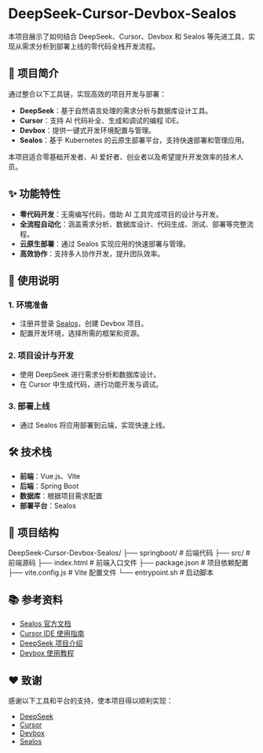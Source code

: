 # DeepSeek-Cursor-Devbox-Sealos

本项目展示了如何结合 DeepSeek、Cursor、Devbox 和 Sealos 等先进工具，实现从需求分析到部署上线的零代码全栈开发流程。

## 🧩 项目简介

通过整合以下工具链，实现高效的项目开发与部署：

- **DeepSeek**：基于自然语言处理的需求分析与数据库设计工具。
- **Cursor**：支持 AI 代码补全、生成和调试的编程 IDE。
- **Devbox**：提供一键式开发环境配置与管理。
- **Sealos**：基于 Kubernetes 的云原生部署平台，支持快速部署和管理应用。

本项目适合零基础开发者、AI 爱好者、创业者以及希望提升开发效率的技术人员。

## ✨ 功能特性

- **零代码开发**：无需编写代码，借助 AI 工具完成项目的设计与开发。
- **全流程自动化**：涵盖需求分析、数据库设计、代码生成、测试、部署等完整流程。
- **云原生部署**：通过 Sealos 实现应用的快速部署与管理。
- **高效协作**：支持多人协作开发，提升团队效率。

## 🚀 使用说明

### 1. 环境准备

- 注册并登录 [Sealos](https://sealos.io/)，创建 Devbox 项目。
- 配置开发环境，选择所需的框架和资源。

### 2. 项目设计与开发

- 使用 DeepSeek 进行需求分析和数据库设计。
- 在 Cursor 中生成代码，进行功能开发与调试。

### 3. 部署上线

- 通过 Sealos 将应用部署到云端，实现快速上线。

## 🛠 技术栈

- **前端**：Vue.js、Vite
- **后端**：Spring Boot
- **数据库**：根据项目需求配置
- **部署平台**：Sealos

## 📁 项目结构

DeepSeek-Cursor-Devbox-Sealos/
├── springboot/ # 后端代码
├── src/ # 前端源码
├── index.html # 前端入口文件
├── package.json # 项目依赖配置
├── vite.config.js # Vite 配置文件
└── entrypoint.sh # 启动脚本


## 📚 参考资料

- [Sealos 官方文档](https://sealos.io/docs/quick-start)
- [Cursor IDE 使用指南](https://cursor.so/)
- [DeepSeek 项目介绍](https://github.com/deepseek-ai/awesome-deepseek-integration)
- [Devbox 使用教程](https://sealos.io/docs/quick-start)

## ❤️ 致谢

感谢以下工具和平台的支持，使本项目得以顺利实现：

- [DeepSeek](https://github.com/deepseek-ai/awesome-deepseek-integration)
- [Cursor](https://cursor.so/)
- [Devbox](https://sealos.io/docs/quick-start)
- [Sealos](https://sealos.io/)
